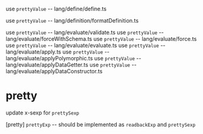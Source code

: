 use `prettyValue` -- lang/define/define.ts

use `prettyValue` -- lang/definition/formatDefinition.ts

use `prettyValue` -- lang/evaluate/validate.ts
use `prettyValue` -- lang/evaluate/forceWithSchema.ts
use `prettyValue` -- lang/evaluate/force.ts
use `prettyValue` -- lang/evaluate/evaluate.ts
use `prettyValue` -- lang/evaluate/apply.ts
use `prettyValue` -- lang/evaluate/applyPolymorphic.ts
use `prettyValue` -- lang/evaluate/applyDataGetter.ts
use `prettyValue` -- lang/evaluate/applyDataConstructor.ts


# pretty

update x-sexp for `prettySexp`

[pretty] `prettyExp` -- should be implemented as `readbackExp` and `prettySexp`
